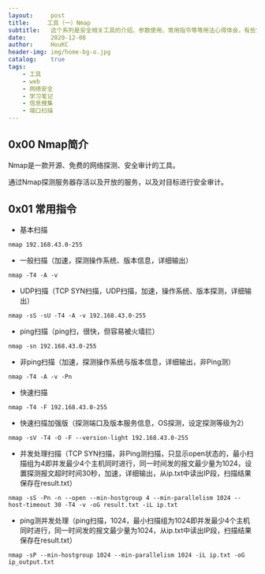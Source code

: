 ```yaml
---
layout:     post
title:     工具（一）Nmap
subtitle:   这个系列是安全相关工具的介绍、参数使用、常用指令等等用法心得体会，有些常用的工具会记得比较细。本章是Nmap笔记。
date:       2020-12-08
author:     HouKC
header-img: img/home-bg-o.jpg
catalog:    true
tags:
    - 工具
    - web
    - 网络安全
    - 学习笔记
    - 信息搜集
    - 端口扫描
---
```




## 0x00 Nmap简介

Nmap是一款开源、免费的网络探测、安全审计的工具。

通过Nmap探测服务器存活以及开放的服务，以及对目标进行安全审计。



## 0x01 常用指令

- 基本扫描

```
nmap 192.168.43.0-255
```

- 一般扫描（加速，探测操作系统、版本信息，详细输出）

```
nmap -T4 -A -v
```

- UDP扫描（TCP SYN扫描，UDP扫描，加速，操作系统、版本探测，详细输出）

```
nmap -sS -sU -T4 -A -v 192.168.43.0-255
```

- ping扫描（ping扫，很快，但容易被火墙拦）

```
nmap -sn 192.168.43.0-255
```

- 非ping扫描（加速，探测操作系统与版本信息，详细输出，非Ping测）

```
nmap -T4 -A -v -Pn
```

- 快速扫描

```
nmap -T4 -F 192.168.43.0-255
```

- 快速扫描加强版（探测端口及版本服务信息，OS探测，设定探测等级为2）

```
nmap -sV -T4 -O -F --version-light 192.168.43.0-255
```

- 并发处理扫描（TCP SYN扫描，非Ping测扫描，只显示open状态的，最小扫描组为4即并发最少4个主机同时进行，同一时间发的报文最少量为1024，设置探测报文超时时间30秒，加速，详细输出，从ip.txt中读出IP段，扫描结果保存在result.txt）

```
nmap -sS -Pn -n --open --min-hostgroup 4 --min-parallelism 1024 --host-timeout 30 -T4 -v -oG result.txt -iL ip.txt
```

- ping测并发处理（ping扫描，1024，最小扫描组为1024即并发最少4个主机同时进行，同一时间发的报文最少量为1024，从ip.txt中读出IP段，扫描结果保存在result.txt）

```
nmap -sP --min-hostgroup 1024 --min-parallelism 1024 -iL ip.txt -oG ip_output.txt
```


